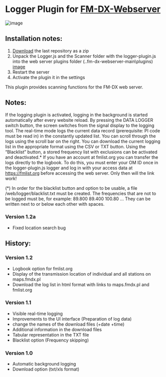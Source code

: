 # Logger Plugin for [FM-DX-Webserver](https://github.com/NoobishSVK/fm-dx-webserver)

![image](https://github.com/Highpoint2000/webserver-logger/assets/168109804/0653bcda-3464-404d-a3f7-216e1a8c50c9)



## Installation notes:

1. [Download](https://github.com/Highpoint2000/webserver-logger/releases) the last repository as a zip
2. Unpack the Logger.js and the Scanner folder with the logger-plugin.js into the web server plugins folder (..fm-dx-webserver-main\plugins) [image](https://github.com/Highpoint2000/webserver-logger/assets/168109804/98b38e5d-e58c-4192-b69c-739b608cf118)
4. Restart the server
5. Activate the plugin it in the settings

This plugin provides scanning functions for the FM-DX web server.

## Notes: 

If the logging plugin is activated, logging in the background is started automatically after every website reload. By pressing the DATA LOGGER switch button, the screen switches from the signal display to the logging tool. The real-time mode logs the current data record (prerequisite: PI code must be read in) in the constantly updated list. You can scroll through the logs using the scroll bar on the right. You can download the current logging list in the appropriate format using the CSV or TXT button. Using the “Blacklist” button, a stored frequency list with exclusions can be activated and deactivated.* If you have an account at fmlist.org you can transfer the logs directly to the logbook. To do this, you must enter your OM ID once in the logger-plugin.js logger and log in with your access data at https://fmlist.org before accessing the web server. Only then will the link work!

(*) In order for the blacklist button and option to be usable, a file /web/logger/blacklist.txt must be created. The frequencies that are not to be logged must be, for example: 89.800 89.400 100.80 ... They can be written next to or below each other with spaces.

### Version 1.2a

- Fixed location search bug

## History: 

### Version 1.2

- Logbook option for fmlist.org
- Display of the transmission location of individual and all stations on maps.fmdx.pl
- Download the log list in html format with links to maps.fmdx.pl and fmlist.org

### Version 1.1

- Visible real-time logging
- Improvements to the UI interface (Preparation of log data)
- change the names of the download files (+date +time)
- Additional information in the download files
- Tabular representation in the TXT file
- Blacklist option (Frequency skipping)

### Version 1.0
- Automatic background logging 
- Download option (txt/xls format)
